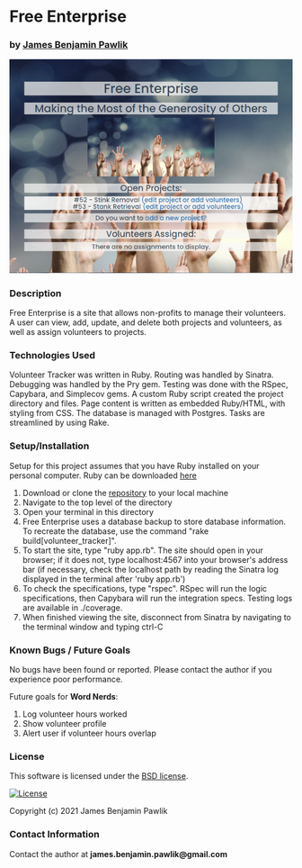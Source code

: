 # __Free Enterprise__

### by [James Benjamin Pawlik](http://github.com/jbpawlik)

![Free Enterprise](https://github.com/jbpawlik/volunteer_tracker/blob/gh-pages/public/images/freeenterprise.PNG?raw=true)

### __Description__
Free Enterprise is a site that allows non-profits to manage their volunteers. A user can view, add, update, and delete both projects and volunteers, as well as assign volunteers to projects.

### __Technologies Used__
Volunteer Tracker was written in Ruby. Routing was handled by Sinatra. Debugging was handled by the Pry gem. Testing was done with the RSpec, Capybara, and Simplecov gems. A custom Ruby script created the project directory and files. Page content is written as embedded Ruby/HTML, with styling from CSS. The database is managed with Postgres. Tasks are streamlined by using Rake.

### __Setup/Installation__
Setup for this project assumes that you have Ruby installed on your personal computer. Ruby can be downloaded [here](https://www.ruby-lang.org/en/downloads/)
1. Download or clone the [repository](http://github.com/jbpawlik/volunteer_tracker) to your local machine
2. Navigate to the top level of the directory
3. Open your terminal in this directory
4. Free Enterprise uses a database backup to store database information. To recreate the database, use the command "rake build[volunteer_tracker]".
5. To start the site, type "ruby app.rb". The site should open in your browser; if it does not, type localhost:4567 into your browser's address bar (if necessary, check the localhost path by reading the Sinatra log displayed in the terminal after 'ruby app.rb')
6. To check the specifications, type "rspec". RSpec will run the logic specifications, then Capybara will run the integration specs. Testing logs are available in ./coverage.
7. When finished viewing the site, disconnect from Sinatra by navigating to the terminal window and typing ctrl-C

### __Known Bugs / Future Goals__
No bugs have been found or reported. Please contact the author if you experience poor performance.

Future goals for __Word Nerds__:
1. Log volunteer hours worked
2. Show volunteer profile
3. Alert user if volunteer hours overlap

### __License__
This software is licensed under the [BSD license](license.txt).

[![License](https://img.shields.io/badge/License-BSD%202--Clause-orange.svg)](https://opensource.org/licenses/BSD-2-Clause)

Copyright (c) 2021 James Benjamin Pawlik

### __Contact Information__
Contact the author at __james.benjamin.pawlik@gmail.com__
